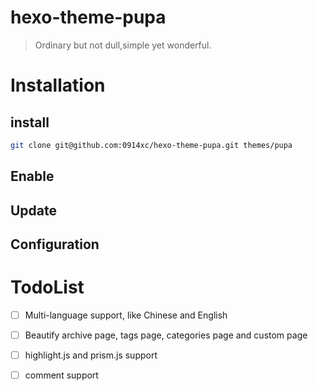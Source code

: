 # hexo-theme-pupa
> Ordinary but not dull,simple yet wonderful.

# Installation

## install

```bash
git clone git@github.com:0914xc/hexo-theme-pupa.git themes/pupa
```

## Enable

## Update

## Configuration

# TodoList

- [ ] Multi-language support, like Chinese and English
- [ ] Beautify archive page, tags page, categories page and custom page
- [ ] highlight.js and prism.js support
- [ ] comment support


